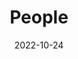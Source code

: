 ---
title: People
date: 2022-10-24
type: landing
sections:
  - block: people
    content:
      title: 
      # Choose which groups/teams of users to display.
      #   Edit `user_groups` in each user's profile to add them to one or more of these groups.
      user_groups:
          - 教师
          - 博士在读
          - 硕士在读
          - 本科在读
          - 访问学生
          - 毕业学生

      sort_by: Params.last_name
      sort_ascending: true
    design:
      show_interests: false
      show_role: true
      show_social: true

  - block: hero
    design:
      spacing:
        padding: ['0','0','0','0']
      background: 
        image: 
          filename: bg.png

    content:
      title: 
      text: |
        <meta name="viewport" content="width=device-width, initial-scale=1.0">

        <style>

            .center-text {
            text-align: center;}

            .flex-container {
            display: flex;
            justify-content: space-between;
            flex-direction: row; 
            flex-wrap: wrap;
            align-items: center;
            }

            .flex-element {
            flex: 0.5; 
            margin: 2%;
            /* 元素占据可用空间的比例 */}

        </style>
        <div class="center-text" style="margin-top:-13%;width:100%;margin-left:30%">
        <div style="display:flex;justify-content:center"><p style="font-size:1.5rem;">其他成员</p></div>
        <div class="flex-container" style="text-align:center;">

          <div class="flex-element">
              <div style="display:flex;justify-content:center"><img src="oyj.jpg" style="border-radius: 50%;width:160px;"></div>
              <p style="font-size:1rem;text-align: center;margin-top:6%;">欧阳健</p>
              <p style="font-size:0.7rem;color:grey;text-align: center;margin-top:-7%">Jian Ouyang</p>
              <p style="font-size:0.7rem;color:grey;text-align: center;margin-top:-12%;margin-bottom:-10%">高级研究学者</p>
              <a href="mailto:ouyj@mail.sustech.edu.cn" style="font-size:0.7rem;text-decoration:none;text-align: center;">ouyj@mail.sustech.edu.cn</a>
          </div>

          <div class="flex-element"style="text-align:center">
              <div style="display:flex;justify-content:center"><img src="wh.png" style="border-radius: 50%;width:160px;"></div>
              <p style="font-size:1rem;text-align: center;margin-top:6%;">吴昊</p>
              <p style="font-size:0.7rem;color:grey;text-align: center;margin-top:-7%">Hao Wu</p>
              <p style="font-size:0.7rem;color:grey;text-align: center;margin-top:-12%;margin-bottom:-10%">研究学者</p>
              <a href="mailto:wuh3@mail.sustech.edu.cn" style="font-size:0.7rem;text-decoration:none;text-align: center;">wuh3@mail.sustech.edu.cn</a>
          </div>

          <div class="flex-element" style="text-align:center">
              <div style="display:flex;justify-content:center"><img src="wlf.jpg" style="border-radius: 50%;width:160px;"></div>
              <p style="font-size:1rem;text-align: center;margin-top:6%;">王璐峰</p>
              <p style="font-size:0.7rem;color:grey;text-align: center;margin-top:-7%">Lufeng Wang</p>
              <p style="font-size:0.7rem;color:grey;text-align: center;margin-top:-12%;margin-bottom:-10%">算法工程师</p>
              <a href="mailto:wanglf@mail.sustech.edu.cn" style="font-size:0.7rem;text-decoration:none;text-align: center;">wanglf@mail.sustech.edu.cn</a>
          </div>

          <div class="flex-element" style="text-align:center">
              <div style="display:flex;justify-content:center"><img src="lg.png" style="border-radius: 50%;width:160px;"></div>
              <p style="font-size:1rem;text-align: center;margin-top:6%;">李广</p>
              <p style="font-size:0.7rem;color:grey;text-align: center;margin-top:-7%">Guang Li</p>
              <p style="font-size:0.7rem;color:grey;text-align: center;margin-top:-12%;margin-bottom:-10%">算法工程师</p>
              <a href="mailto:1451513175@qq.com" style="font-size:0.7rem;text-decoration:none;text-align: center;">1451513175@qq.com</a>
          </div>
          
          <div class="flex-element" style="text-align:center">
              <div style="display:flex;justify-content:center"><img src="fx.png" style="border-radius: 50%;width:160px;"></div>
              <p style="font-size:1rem;text-align: center;margin-top:6%;">付辛</p>
              <p style="font-size:0.7rem;color:grey;text-align: center;margin-top:-7%">Xin Fu</p>
              <p style="font-size:0.7rem;color:grey;text-align: center;margin-top:-12%;margin-bottom:-10%">行政助理</p>
              <a href="mailto:fux@mail.sustech.edu.cn" style="font-size:0.7rem;text-decoration:none;text-align: center;">fux@mail.sustech.edu.cn</a>
          </div>
          
          <div class="flex-element" style="text-align:center">
              <div style="display:flex;justify-content:center"><img src="jry.png" style="border-radius: 50%;width:160px;"></div>
              <p style="font-size:1rem;text-align: center;margin-top:6%;">吉睿雅</p>
              <p style="font-size:0.7rem;color:grey;text-align: center;margin-top:-7%">Ruiya Ji</p>
              <p style="font-size:0.7rem;color:grey;text-align: center;margin-top:-12%;margin-bottom:-10%">科研助理</p>
              <a href="mailto:jiry@mail.sustech.edu.cn" style="font-size:0.7rem;text-decoration:none;text-align: center;">jiry@mail.sustech.edu.cn</a>
        </div>

        </div>
        </div>
---